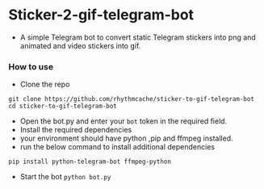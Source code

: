 # Sticker-2-gif-telegram-bot
 - A simple Telegram bot to convert static Telegram stickers into png and animated and video stickers into gif.



### How to use
- Clone the repo
```
git clone https://github.com/rhythmcache/sticker-to-gif-telegram-bot
cd sticker-to-gif-telegram-bot
```
- Open the bot.py and enter your `bot` token in the required field.
- Install the required dependencies
- your environment should have python ,pip and ffmpeg installed.
- run the below command to install additional dependencies 
```
pip install python-telegram-bot ffmpeg-python
```
- Start the bot `python bot.py`
